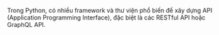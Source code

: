 Trong Python, có nhiều framework và thư viện phổ biến để xây dựng API (Application Programming Interface), đặc biệt là các RESTful API hoặc GraphQL API. 